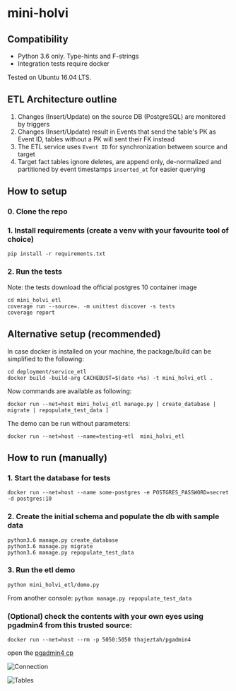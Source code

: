# mini-holvi

## Compatibility
- Python 3.6 only. Type-hints and F-strings
- Integration tests require docker

Tested on Ubuntu 16.04 LTS.

## ETL Architecture outline

1. Changes (Insert/Update) on the source DB (PostgreSQL) are monitored by triggers
2. Changes (Insert/Update) result in Events that send the table's PK as Event ID, 
tables without a PK will sent their FK instead
3. The ETL service uses `Event ID` for synchronization between source and target
4. Target fact tables ignore deletes, are append only, 
de-normalized and partitioned by event timestamps `inserted_at` for easier querying

## How to setup

### 0. Clone the repo

### 1. Install requirements (create a venv with your favourite tool of choice)
```pip install -r requirements.txt```

### 2. Run the tests
Note: the tests download the official postgres 10 container image
```
cd mini_holvi_etl
coverage run --source=. -m unittest discover -s tests
coverage report
```

## Alternative setup (recommended)
In case docker is installed on your machine, the package/build can be simplified to the following:
```
cd deployment/service_etl
docker build -build-arg CACHEBUST=$(date +%s) -t mini_holvi_etl .
```
Now commands are available as following:  
```
docker run --net=host mini_holvi_etl manage.py [ create_database | migrate | repopulate_test_data ]
```

The demo can be run without parameters:  
```
docker run --net=host --name=testing-etl  mini_holvi_etl
```


## How to run (manually)

### 1. Start the database for tests
```docker run --net=host --name some-postgres -e POSTGRES_PASSWORD=secret -d postgres:10```

### 2. Create the initial schema and populate the db with sample data
```
python3.6 manage.py create_database
python3.6 manage.py migrate
python3.6 manage.py repopulate_test_data
```

### 3. Run the etl demo
```python mini_holvi_etl/demo.py```

From another console: ```python manage.py repopulate_test_data``` 

### (Optional) check the contents with your own eyes using pgadmin4 from this trusted source:
```
docker run --net=host --rm -p 5050:5050 thajeztah/pgadmin4
```
open the [pgadmin4 cp](localhost:5050)

![Connection](misc/pic2.png)

![Tables](misc/pic1.png)
